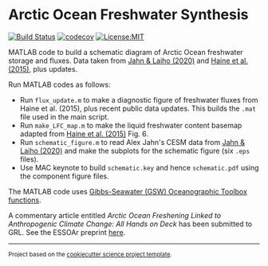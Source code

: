 Arctic Ocean Freshwater Synthesis
==============================
[![Build Status](https://travis-ci.com/ThomasHaine/arctic_ocean_freshwater_synthesis.svg?branch=master)](https://travis-ci.com/ThomasHaine/arctic_ocean_freshwater_synthesis)
[![codecov](https://codecov.io/gh/ThomasHaine/arctic_ocean_freshwater_synthesis/branch/master/graph/badge.svg)](https://codecov.io/gh/ThomasHaine/arctic_ocean_freshwater_synthesis)
[![License:MIT](https://img.shields.io/badge/License-MIT-lightgray.svg?style=flt-square)](https://opensource.org/licenses/MIT)

MATLAB code to build a schematic diagram of Arctic Ocean freshwater storage and fluxes. Data taken from <a target="_blank" href="https://agupubs.onlinelibrary.wiley.com/doi/full/10.1029/2020GL088854">Jahn & Laiho (2020)</a> and <a target="_blank" href="https://www.sciencedirect.com/science/article/pii/S0921818114003129?via%3Dihub">Haine et al. (2015)</a>, plus updates.

Run MATLAB codes as follows:

* Run `flux_update.m` to make a diagnostic figure of freshwater fluxes from Haine et al. (2015), plus recent public data updates. This builds the `.mat` file used in the main script.
* Run `make_LFC_map.m` to make the liquid freshwater content basemap adapted from <a target="_blank" href="https://www.sciencedirect.com/science/article/pii/S0921818114003129?via%3Dihub">Haine et al. (2015)</a> Fig. 6.
* Run `schematic_figure.m` to read Alex Jahn's CESM data from <a target="_blank" href="https://agupubs.onlinelibrary.wiley.com/doi/full/10.1029/2020GL088854">Jahn & Laiho (2020)</a> and make the subplots for the schematic figure (six `.eps` files).
* Use MAC keynote to build `schematic.key` and hence `schematic.pdf` using the component figure files.

The MATLAB code uses <a target="_blank" href="http://www.teos-10.org/software.htm#1">Gibbs-Seawater (GSW) Oceanographic Toolbox functions</a>.</small></p>
 
A commentary article entitled *Arctic Ocean Freshening Linked to Anthropogenic Climate Change: All Hands on Deck* has been submitted to GRL. See the ESSOAr preprint [here](???).

--------

<p><small>Project based on the <a target="_blank" href="https://github.com/jbusecke/cookiecutter-science-project">cookiecutter science project template</a>.</small></p>
